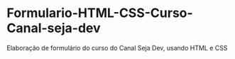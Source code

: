 # Formulario-HTML-CSS-Curso-Canal-seja-dev
Elaboração de formulário do curso do Canal Seja Dev, usando HTML e CSS
